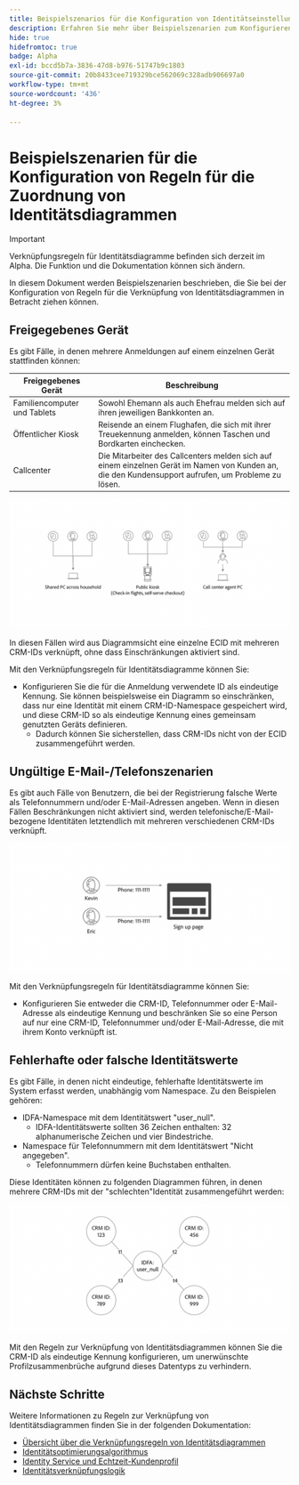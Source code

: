 ```yaml
---
title: Beispielszenarios für die Konfiguration von Identitätseinstellungen
description: Erfahren Sie mehr über Beispielszenarien zum Konfigurieren von Identitätseinstellungen.
hide: true
hidefromtoc: true
badge: Alpha
exl-id: bccd5b7a-3836-47d8-b976-51747b9c1803
source-git-commit: 20b8433cee719329bce562069c328adb906697a0
workflow-type: tm+mt
source-wordcount: '436'
ht-degree: 3%

---
```


# Beispielszenarien für die Konfiguration von Regeln für die Zuordnung von Identitätsdiagrammen

>[!IMPORTANT]
>
>Verknüpfungsregeln für Identitätsdiagramme befinden sich derzeit im Alpha. Die Funktion und die Dokumentation können sich ändern.

In diesem Dokument werden Beispielszenarien beschrieben, die Sie bei der Konfiguration von Regeln für die Verknüpfung von Identitätsdiagrammen in Betracht ziehen können.

## Freigegebenes Gerät

Es gibt Fälle, in denen mehrere Anmeldungen auf einem einzelnen Gerät stattfinden können:

| Freigegebenes Gerät | Beschreibung |
| --- | --- |
| Familiencomputer und Tablets | Sowohl Ehemann als auch Ehefrau melden sich auf ihren jeweiligen Bankkonten an. |
| Öffentlicher Kiosk | Reisende an einem Flughafen, die sich mit ihrer Treuekennung anmelden, können Taschen und Bordkarten einchecken. |
| Callcenter | Die Mitarbeiter des Callcenters melden sich auf einem einzelnen Gerät im Namen von Kunden an, die den Kundensupport aufrufen, um Probleme zu lösen. |

![shared-devices](../images/identity-settings/shared-devices.png)

In diesen Fällen wird aus Diagrammsicht eine einzelne ECID mit mehreren CRM-IDs verknüpft, ohne dass Einschränkungen aktiviert sind.

Mit den Verknüpfungsregeln für Identitätsdiagramme können Sie:

* Konfigurieren Sie die für die Anmeldung verwendete ID als eindeutige Kennung. Sie können beispielsweise ein Diagramm so einschränken, dass nur eine Identität mit einem CRM-ID-Namespace gespeichert wird, und diese CRM-ID so als eindeutige Kennung eines gemeinsam genutzten Geräts definieren.
   * Dadurch können Sie sicherstellen, dass CRM-IDs nicht von der ECID zusammengeführt werden.

## Ungültige E-Mail-/Telefonszenarien

Es gibt auch Fälle von Benutzern, die bei der Registrierung falsche Werte als Telefonnummern und/oder E-Mail-Adressen angeben. Wenn in diesen Fällen Beschränkungen nicht aktiviert sind, werden telefonische/E-Mail-bezogene Identitäten letztendlich mit mehreren verschiedenen CRM-IDs verknüpft.

![invalid-email-phone](../images/identity-settings/invalid-email-phone.png)

Mit den Verknüpfungsregeln für Identitätsdiagramme können Sie:

* Konfigurieren Sie entweder die CRM-ID, Telefonnummer oder E-Mail-Adresse als eindeutige Kennung und beschränken Sie so eine Person auf nur eine CRM-ID, Telefonnummer und/oder E-Mail-Adresse, die mit ihrem Konto verknüpft ist.

## Fehlerhafte oder falsche Identitätswerte

Es gibt Fälle, in denen nicht eindeutige, fehlerhafte Identitätswerte im System erfasst werden, unabhängig vom Namespace. Zu den Beispielen gehören:

* IDFA-Namespace mit dem Identitätswert &quot;user_null&quot;.
   * IDFA-Identitätswerte sollten 36 Zeichen enthalten: 32 alphanumerische Zeichen und vier Bindestriche.
* Namespace für Telefonnummern mit dem Identitätswert &quot;Nicht angegeben&quot;.
   * Telefonnummern dürfen keine Buchstaben enthalten.

Diese Identitäten können zu folgenden Diagrammen führen, in denen mehrere CRM-IDs mit der &quot;schlechten&quot;Identität zusammengeführt werden:

![bad-data](../images/identity-settings/bad-data.png)

Mit den Regeln zur Verknüpfung von Identitätsdiagrammen können Sie die CRM-ID als eindeutige Kennung konfigurieren, um unerwünschte Profilzusammenbrüche aufgrund dieses Datentyps zu verhindern.

## Nächste Schritte

Weitere Informationen zu Regeln zur Verknüpfung von Identitätsdiagrammen finden Sie in der folgenden Dokumentation:

* [Übersicht über die Verknüpfungsregeln von Identitätsdiagrammen](./overview.md)
* [Identitätsoptimierungsalgorithmus](./identity-optimization-algorithm.md)
* [Identity Service und Echtzeit-Kundenprofil](identity-and-profile.md)
* [Identitätsverknüpfungslogik](./identity-linking-logic.md)
